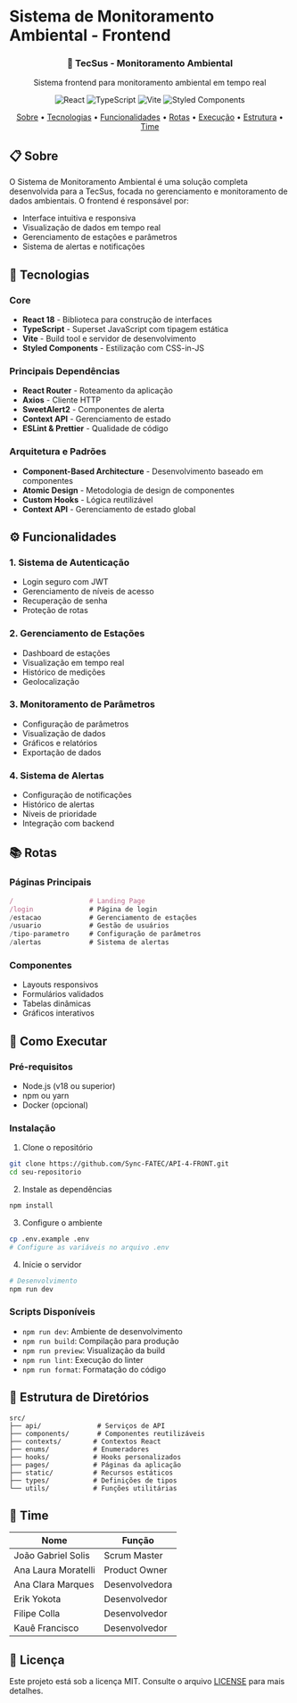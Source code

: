 # Sistema de Monitoramento Ambiental - Frontend

<div align="center">
  <h3>🌿 TecSus - Monitoramento Ambiental</h3>
  <p>Sistema frontend para monitoramento ambiental em tempo real</p>
  
  ![React](https://img.shields.io/badge/React-20232A?style=for-the-badge&logo=react&logoColor=61DAFB)
  ![TypeScript](https://img.shields.io/badge/TypeScript-007ACC?style=for-the-badge&logo=typescript&logoColor=white)
  ![Vite](https://img.shields.io/badge/Vite-646CFF?style=for-the-badge&logo=vite&logoColor=white)
  ![Styled Components](https://img.shields.io/badge/styled--components-DB7093?style=for-the-badge&logo=styled-components&logoColor=white)
</div>

<div align="center">
  <a href="#-sobre">Sobre</a> •
  <a href="#-tecnologias">Tecnologias</a> •
  <a href="#-funcionalidades">Funcionalidades</a> •
  <a href="#-rotas">Rotas</a> •
  <a href="#-como-executar">Execução</a> •
  <a href="#-estrutura">Estrutura</a> •
  <a href="#-time">Time</a>
</div>

## 📋 Sobre

O Sistema de Monitoramento Ambiental é uma solução completa desenvolvida para a TecSus, focada no gerenciamento e monitoramento de dados ambientais. O frontend é responsável por:

- Interface intuitiva e responsiva
- Visualização de dados em tempo real
- Gerenciamento de estações e parâmetros
- Sistema de alertas e notificações

## 🚀 Tecnologias

### Core
- **React 18** - Biblioteca para construção de interfaces
- **TypeScript** - Superset JavaScript com tipagem estática
- **Vite** - Build tool e servidor de desenvolvimento
- **Styled Components** - Estilização com CSS-in-JS

### Principais Dependências
- **React Router** - Roteamento da aplicação
- **Axios** - Cliente HTTP
- **SweetAlert2** - Componentes de alerta
- **Context API** - Gerenciamento de estado
- **ESLint & Prettier** - Qualidade de código

### Arquitetura e Padrões
- **Component-Based Architecture** - Desenvolvimento baseado em componentes
- **Atomic Design** - Metodologia de design de componentes
- **Custom Hooks** - Lógica reutilizável
- **Context API** - Gerenciamento de estado global

## ⚙️ Funcionalidades

### 1. Sistema de Autenticação
- Login seguro com JWT
- Gerenciamento de níveis de acesso
- Recuperação de senha
- Proteção de rotas

### 2. Gerenciamento de Estações
- Dashboard de estações
- Visualização em tempo real
- Histórico de medições
- Geolocalização

### 3. Monitoramento de Parâmetros
- Configuração de parâmetros
- Visualização de dados
- Gráficos e relatórios
- Exportação de dados

### 4. Sistema de Alertas
- Configuração de notificações
- Histórico de alertas
- Níveis de prioridade
- Integração com backend

## 📚 Rotas

### Páginas Principais
```typescript
/                   # Landing Page
/login              # Página de login
/estacao            # Gerenciamento de estações
/usuario            # Gestão de usuários
/tipo-parametro     # Configuração de parâmetros
/alertas            # Sistema de alertas
```

### Componentes
- Layouts responsivos
- Formulários validados
- Tabelas dinâmicas
- Gráficos interativos

## 🚦 Como Executar

### Pré-requisitos
- Node.js (v18 ou superior)
- npm ou yarn
- Docker (opcional)

### Instalação

1. Clone o repositório
```bash
git clone https://github.com/Sync-FATEC/API-4-FRONT.git
cd seu-repositorio
```

2. Instale as dependências
```bash
npm install
```

3. Configure o ambiente
```bash
cp .env.example .env
# Configure as variáveis no arquivo .env
```

4. Inicie o servidor
```bash
# Desenvolvimento
npm run dev
```

### Scripts Disponíveis
- `npm run dev`: Ambiente de desenvolvimento
- `npm run build`: Compilação para produção
- `npm run preview`: Visualização da build
- `npm run lint`: Execução do linter
- `npm run format`: Formatação do código

## 📁 Estrutura de Diretórios
```
src/
├── api/              # Serviços de API
├── components/       # Componentes reutilizáveis
├── contexts/        # Contextos React
├── enums/           # Enumeradores
├── hooks/           # Hooks personalizados
├── pages/           # Páginas da aplicação
├── static/          # Recursos estáticos
├── types/           # Definições de tipos
└── utils/           # Funções utilitárias
```

## 👥 Time

| Nome | Função |
|------|--------|
| João Gabriel Solis | Scrum Master |
| Ana Laura Moratelli | Product Owner |
| Ana Clara Marques | Desenvolvedora |
| Erik Yokota | Desenvolvedor |
| Filipe Colla | Desenvolvedor |
| Kauê Francisco | Desenvolvedor |

## 📄 Licença

Este projeto está sob a licença MIT. Consulte o arquivo [LICENSE](LICENSE) para mais detalhes.